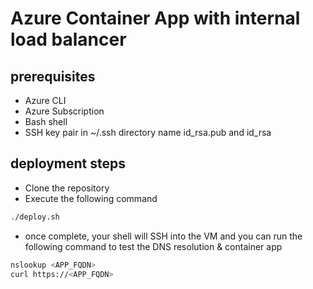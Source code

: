 # Azure Container App with internal load balancer

## prerequisites

- Azure CLI
- Azure Subscription
- Bash shell
- SSH key pair in ~/.ssh directory name id_rsa.pub and id_rsa

## deployment steps

- Clone the repository
- Execute the following command

```bash
./deploy.sh
```

- once complete, your shell will SSH into the VM and you can run the following command to test the DNS resolution & container app

```bash
nslookup <APP_FQDN>
curl https://<APP_FQDN>
```
